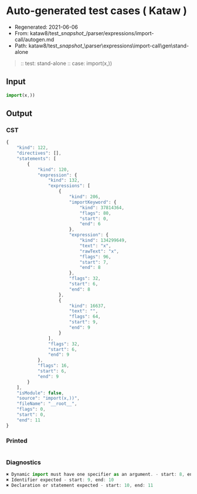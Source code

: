 # Auto-generated test cases ( Kataw )
- Regenerated: 2021-06-06
- From: kataw8/test\__snapshot__/parser/expressions/import-call/autogen.md
- Path: kataw8/test\__snapshot__\parser\expressions\import-call\gen\stand-alone
> :: test: stand-alone
> :: case: import(x,))
## Input

`````js
import(x,))
`````
## Output

### CST

```javascript
{
    "kind": 122,
    "directives": [],
    "statements": [
        {
            "kind": 120,
            "expression": {
                "kind": 132,
                "expressions": [
                    {
                        "kind": 206,
                        "importKeyword": {
                            "kind": 37814364,
                            "flags": 80,
                            "start": 0,
                            "end": 6
                        },
                        "expression": {
                            "kind": 134299649,
                            "text": "x",
                            "rawText": "x",
                            "flags": 96,
                            "start": 7,
                            "end": 8
                        },
                        "flags": 32,
                        "start": 6,
                        "end": 8
                    },
                    {
                        "kind": 16637,
                        "text": "",
                        "flags": 64,
                        "start": 9,
                        "end": 9
                    }
                ],
                "flags": 32,
                "start": 6,
                "end": 9
            },
            "flags": 16,
            "start": 6,
            "end": 9
        }
    ],
    "isModule": false,
    "source": "import(x,))",
    "fileName": "__root__",
    "flags": 0,
    "start": 0,
    "end": 11
}
```

### Printed

```javascript

```

### Diagnostics

```javascript
✖ Dynamic import must have one specifier as an argument. - start: 8, end: 9
✖ Identifier expected - start: 9, end: 10
✖ Declaration or statement expected - start: 10, end: 11

```

